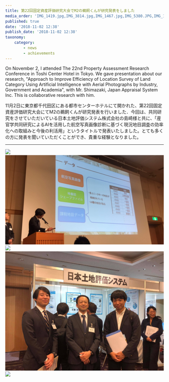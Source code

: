 ```yaml
---
title: 第22回固定資産評価研究大会でM2の鵜飼くんが研究発表をしました
media_order: 'IMG_1419.jpg,IMG_3814.jpg,IMG_1467.jpg,IMG_5380.JPG,IMG_1458.jpg'
published: true
date: '2018-11-02 12:38'
publish_date: '2018-11-02 12:38'
taxonomy:
    category:
        - news
        - achievements
---
```


On November 2, I attended The 22nd Property Assessment Research Conference in Toshi Center Hotel in Tokyo. We gave presentation about our research, "Approach to Improve Efficiency of Location Survey of Land Category Using Artificial Intelligence with Aerial Photographs by Industry, Government and Academia", with Mr. Shimazaki, Japan Appraisal System Inc. This is collaborative research with him.

11月2日に東京都千代田区にある都市センターホテルにて開かれた、第22回固定資産評価研究大会にてM2の鵜飼くんが研究発表を行いました．今回は、共同研究をさせていただいている日本土地評価システム株式会社の島崎様と共に、「産官学共同研究によるAIを活用した航空写真画像診断に基づく現況地目調査の効率化への取組みと今後の利活用」というタイトルで発表いたしました。とても多くの方に発表を聞いていただくことができ、貴重な経験となりました。

---

![](IMG_1419.jpg)![](IMG_5380.JPG)![](IMG_3814.jpg)![](IMG_1467.jpg)
![](IMG_1458.jpg)
